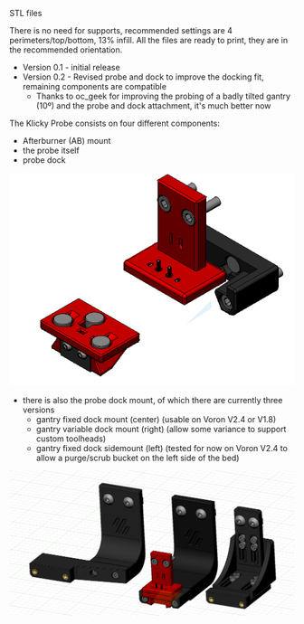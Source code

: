 STL files

There is no need for supports, recommended settings are 4 perimeters/top/bottom, 13% infill.
All the files are ready to print, they are in the recommended orientation.

- Version 0.1 - initial release
- Version 0.2 - Revised probe and dock to improve the docking fit, remaining components are compatible
  - Thanks to oc_geek for improving the probing of a badly tilted gantry (10º) and the probe and dock attachment, it's much better now
  
The Klicky Probe consists on four different components:
- Afterburner (AB) mount
- the probe itself
- probe dock

![Klicky Probe detail](../Photos/Klicky_Probe_detail.png)

- there is also the probe dock mount, of which there are currently three versions
  - gantry fixed dock mount (center) (usable on Voron V2.4 or V1.8)
  - gantry variable dock mount (right) (allow some variance to support custom toolheads)
  - gantry fixed dock sidemount (left) (tested for now on Voron V2.4 to allow a purge/scrub bucket on the left side of the bed)

![Klicky Probe detail](../Photos/Klicky_Probe.png)

